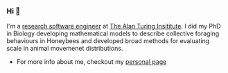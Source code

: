 ### Hi 👋

I'm a [research software engineer](https://ukrse.github.io/who.html) at [The Alan Turing Insititute](https://www.turing.ac.uk/). I did my PhD in Biology developing mathematical models to describe collective foraging behaviours in Honeybees and developed broad methods for evaluating scale in animal movemenet distributions.

- For more info about me, checkout my [personal page](https://joseph-palmer.github.io/)
